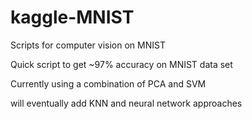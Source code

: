 # kaggle-MNIST
Scripts for computer vision on MNIST

Quick script to get ~97% accuracy on MNIST data set

Currently using a combination of PCA and SVM

will eventually add KNN and neural network approaches
